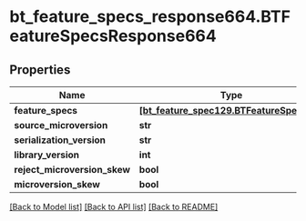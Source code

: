 # bt_feature_specs_response664.BTFeatureSpecsResponse664

## Properties
Name | Type | Description | Notes
------------ | ------------- | ------------- | -------------
**feature_specs** | [**[bt_feature_spec129.BTFeatureSpec129]**](BTFeatureSpec129.md) |  | [optional] 
**source_microversion** | **str** |  | [optional] 
**serialization_version** | **str** |  | [optional] 
**library_version** | **int** |  | [optional] 
**reject_microversion_skew** | **bool** |  | [optional] 
**microversion_skew** | **bool** |  | [optional] 

[[Back to Model list]](../README.md#documentation-for-models) [[Back to API list]](../README.md#documentation-for-api-endpoints) [[Back to README]](../README.md)


